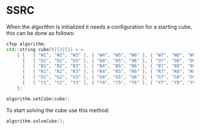 # SSRC

When the algorithm is initialized it needs a configuration for a starting cube, this can be done as follows:
```cpp
cfop algorithm;
std::string cube[6][3][3] = =
	{ {   { "W1", "W2", "W3" }, { "W4", "W5", "W6" }, { "W7", "W8", "W9" }  },
	  {   { "O1", "O2", "O3" }, { "O4", "O5", "O6" }, { "O7", "O8", "O9" }  },
	  {   { "B1", "B2", "B3" }, { "B4", "B5", "B6" }, { "B7", "B8", "B9" }  },
	  {   { "R1", "R2", "R3" }, { "R4", "R5", "R6" }, { "R7", "R8", "R9" }  },
	  {   { "G1", "G2", "G3" }, { "G4", "G5", "G6" }, { "G7", "G8", "G9" }  },
	  {   { "Y1", "Y2", "Y3" }, { "Y4", "Y5", "Y6" }, { "Y7", "Y8", "Y9" }  },
	};

algorithm.setCube(cube);
```
To start solving the cube use this method: 
```cpp
algorithm.solveCube();
```